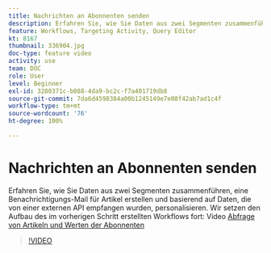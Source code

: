 ```yaml
---
title: Nachrichten an Abonnenten senden
description: Erfahren Sie, wie Sie Daten aus zwei Segmenten zusammenführen, eine Benachrichtigungs-Mail für Artikel erstellen und basierend auf Daten, die von einer externen API empfangen wurden, personalisieren.
feature: Workflows, Targeting Activity, Query Editor
kt: 8167
thumbnail: 336904.jpg
doc-type: feature video
activity: use
team: DOC
role: User
level: Beginner
exl-id: 3280371c-b088-4da9-bc2c-f7a401719db8
source-git-commit: 7da6d4598384a00b1245149e7e08f42ab7ad1c4f
workflow-type: tm+mt
source-wordcount: '76'
ht-degree: 100%

---
```


# Nachrichten an Abonnenten senden

Erfahren Sie, wie Sie Daten aus zwei Segmenten zusammenführen, eine Benachrichtigungs-Mail für Artikel erstellen und basierend auf Daten, die von einer externen API empfangen wurden, personalisieren. Wir setzen den Aufbau des im vorherigen Schritt erstellten Workflows fort: Video [Abfrage von Artikeln und Werten der Abonnenten](/help/tutorial-use-soap-apis/query-articles-and-recipient-subscription-values.md)

>[!VIDEO](https://video.tv.adobe.com/v/336904?quality=12)
